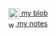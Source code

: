 <a href="https://www.gitsu.cn">
  <img align="center" alt="wineSu" width="22px" src="https://www.gitsu.cn/static/img/favicon.ico" />
  my blob
</a>
<br />
<a href="https://blog.csdn.net/susuzhe123">
  <img align="center" alt="wineSu" width="14px" src="https://csdnimg.cn/public/favicon.ico" />
  my notes
</a>
